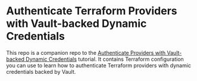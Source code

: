 # Authenticate Terraform Providers with Vault-backed Dynamic Credentials

This repo is a companion repo to the [Authenticate Providers with Vault-backed Dynamic
Credentials](https://developer.hashicorp.com/terraform/tutorials/cloud/vault-backed-dynamic-credentials)
tutorial. It contains Terraform configuration you can use to learn how to
authenticate Terraform providers with dynamic credentials backed by Vault.
